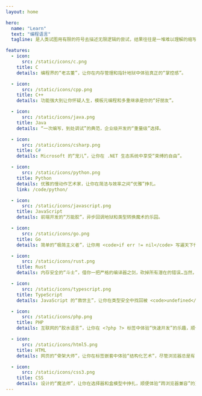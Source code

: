 ```yaml
---
layout: home

hero:
  name: "Learn"
  text: "编程语言"
  tagline: 是人类试图用有限的符号去描述无限逻辑的尝试，结果往往是一堆难以理解的缩写和符号，让机器和程序员都感到困惑。

features:
  - icon:
      src: /static/icons/c.png
    title: C
    details: 编程界的“老古董”，让你在内存管理和指针地狱中体验真正的“掌控感”。

  - icon:
      src: /static/icons/cpp.png
    title: C++
    details: 功能强大到让你怀疑人生，模板元编程和多重继承是你的“好朋友”。

  - icon:
      src: /static/icons/java.png
    title: Java
    details: “一次编写，到处调试”的典范，企业级开发的“重量级”选择。

  - icon:
      src: /static/icons/csharp.png
    title: C#
    details: Microsoft 的“宠儿”，让你在 .NET 生态系统中享受“束缚的自由”。

  - icon:
      src: /static/icons/python.png
    title: Python
    details: 优雅的慢动作艺术家，让你在简洁与效率之间“优雅”挣扎。
    link: /code/python/

  - icon:
      src: /static/icons/javascript.png
    title: JavaScript
    details: 前端开发的“万能胶”，异步回调地狱和类型转换魔术的乐园。

  - icon:
      src: /static/icons/go.png
    title: Go
    details: 简单的“极简主义者”，让你用 <code>if err != nil</code> 写遍天下代码，并发是它的强项，但泛型？那是后来的事。

  - icon:
      src: /static/icons/rust.png
    title: Rust
    details: 内存安全的“斗士”，借你一把严格的编译器之剑，砍掉所有潜在的错误…当然，前提是你能通过编译。

  - icon:
      src: /static/icons/typescript.png
    title: TypeScript
    details: JavaScript 的“救世主”，让你在类型安全中找回被 <code>undefined</code> 和 <code>null</code> 折磨的尊严。

  - icon:
      src: /static/icons/php.png
    title: PHP
    details: 互联网的“胶水语言”，让你在 <?php ?> 标签中体验“快速开发”的乐趣，顺便享受“安全问题”的刺激。

  - icon:
      src: /static/icons/html5.png
    title: HTML
    details: 网页的“骨架大师”，让你在标签嵌套中体验“结构化艺术”，尽管浏览器总是有自己的想法。

  - icon:
      src: /static/icons/css3.png
    title: CSS
    details: 设计的“魔法师”，让你在选择器和盒模型中挣扎，顺便体验“跨浏览器兼容”的噩梦。
---
```

